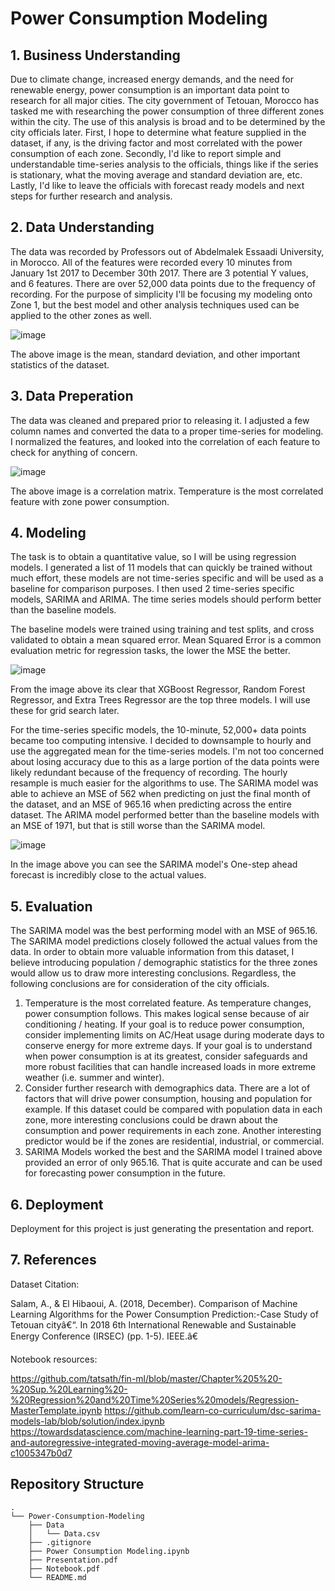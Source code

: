 # Power Consumption Modeling

## 1. Business Understanding

Due to climate change, increased energy demands, and the need for renewable energy, power consumption is an important data point to research for all major cities. The city government of Tetouan, Morocco has tasked me with researching the power consumption of three different zones within the city. The use of this analysis is broad and to be determined by the city officials later. First, I hope to determine what feature supplied in the dataset, if any, is the driving factor and most correlated with the power consumption of each zone. Secondly, I'd like to report simple and understandable time-series analysis to the officials, things like if the series is stationary, what the moving average and standard deviation are, etc. Lastly, I'd like to leave the officials with forecast ready models and next steps for further research and analysis. 

## 2. Data Understanding

The data was recorded by Professors out of Abdelmalek Essaadi University, in Morocco. All of the features were recorded every 10 minutes from January 1st 2017 to December 30th 2017. There are 3 potential Y values, and 6 features. There are over 52,000 data points due to the frequency of recording. For the purpose of simplicity I'll be focusing my modeling onto Zone 1, but the best model and other analysis techniques used can be applied to the other zones as well.

![image](https://github.com/CassidyExum/Power-Consumption-Modeling/assets/104473048/eaa5cc64-0076-4aac-9149-c524fc50ce00)

The above image is the mean, standard deviation, and other important statistics of the dataset.

## 3. Data Preperation

The data was cleaned and prepared prior to releasing it. I adjusted a few column names and converted the data to a proper time-series for modeling. I normalized the features, and looked into the correlation of each feature to check for anything of concern.

![image](https://github.com/CassidyExum/Power-Consumption-Modeling/assets/104473048/4bac023d-9e94-455f-ae71-39bb158e5a0c)

The above image is a correlation matrix. Temperature is the most correlated feature with zone power consumption.

## 4. Modeling

The task is to obtain a quantitative value, so I will be using regression models. I generated a list of 11 models that can quickly be trained without much effort, these models are not time-series specific and will be used as a baseline for comparison purposes. I then used 2 time-series specific models, SARIMA and ARIMA. The time series models should perform better than the baseline models. 

The baseline models were trained using training and test splits, and cross validated to obtain a mean squared error. Mean Squared Error is a common evaluation metric for regression tasks, the lower the MSE the better. 

![image](https://github.com/CassidyExum/Power-Consumption-Modeling/assets/104473048/e3bac8db-928b-4d12-af05-aecd2a313093)

From the image above its clear that XGBoost Regressor, Random Forest Regressor, and Extra Trees Regressor are the top three models. I will use these for grid search later.

For the time-series specific models, the 10-minute, 52,000+ data points became too computing intensive. I decided to downsample to hourly and use the aggregated mean for the time-series models. I'm not too concerned about losing accuracy due to this as a large portion of the data points were likely redundant because of the frequency of recording. The hourly resample is much easier for the algorithms to use. The SARIMA model was able to achieve an MSE of 562 when predicting on just the final month of the dataset, and an MSE of 965.16 when predicting across the entire dataset. The ARIMA model performed better than the baseline models with an MSE of 1971, but that is still worse than the SARIMA model.

![image](https://github.com/CassidyExum/Power-Consumption-Modeling/assets/104473048/487cdf50-95a4-47e6-963b-7228d2600e27)

In the image above you can see the SARIMA model's One-step ahead forecast is incredibly close to the actual values.

## 5. Evaluation

The SARIMA model was the best performing model with an MSE of 965.16. The SARIMA model predictions closely followed the actual values from the data. In order to obtain more valuable information from this dataset, I believe introducing population / demographic statistics for the three zones would allow us to draw more interesting conclusions. Regardless, the following conclusions are for consideration of the city officials.

1. Temperature is the most correlated feature. As temperature changes, power consumption follows. This makes logical sense because of air conditioning / heating. If your goal is to reduce power consumption, consider implementing limits on AC/Heat usage during moderate days to conserve energy for more extreme days. If your goal is to understand when power consumption is at its greatest, consider safeguards and more robust facilities that can handle increased loads in more extreme weather (i.e. summer and winter).
2. Consider further research with demographics data. There are a lot of factors that will drive power consumption, housing and population for example. If this dataset could be compared with population data in each zone, more interesting conclusions could be drawn about the consumption and power requirements in each zone. Another interesting predictor would be if the zones are residential, industrial, or commercial.
3. SARIMA Models worked the best and the SARIMA model I trained above provided an error of only 965.16. That is quite accurate and can be used for forecasting power consumption in the future.

## 6. Deployment

Deployment for this project is just generating the presentation and report. 

## 7. References

Dataset Citation:

Salam, A., & El Hibaoui, A. (2018, December). Comparison of Machine Learning Algorithms for the Power Consumption Prediction:-Case Study of Tetouan cityâ€“. In 2018 6th International Renewable and Sustainable Energy Conference (IRSEC) (pp. 1-5). IEEE.â€

Notebook resources:

https://github.com/tatsath/fin-ml/blob/master/Chapter%205%20-%20Sup.%20Learning%20-%20Regression%20and%20Time%20Series%20models/Regression-MasterTemplate.ipynb
https://github.com/learn-co-curriculum/dsc-sarima-models-lab/blob/solution/index.ipynb
https://towardsdatascience.com/machine-learning-part-19-time-series-and-autoregressive-integrated-moving-average-model-arima-c1005347b0d7

## Repository Structure

```
.
└── Power-Consumption-Modeling
    ├── Data
    │   └── Data.csv
    ├── .gitignore
    ├── Power Consumption Modeling.ipynb
    ├── Presentation.pdf
    ├── Notebook.pdf
    └── README.md
